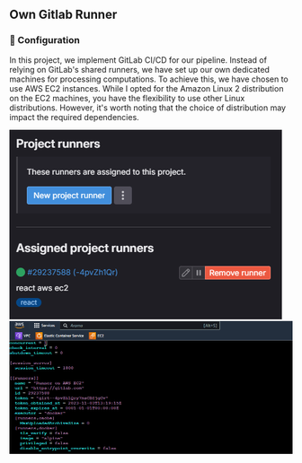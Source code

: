 ## Own Gitlab Runner

### :hammer: Configuration

In this project, we implement GitLab CI/CD for our pipeline. Instead of relying on GitLab's shared runners, we have set up our own dedicated machines for processing computations. To achieve this, we have chosen to use AWS EC2 instances. While I opted for the Amazon Linux 2 distribution on the EC2 machines, you have the flexibility to use other Linux distributions. However, it's worth noting that the choice of distribution may impact the required dependencies.

![Gitlab CI/CD Runner][#gitlab-runners]
![Gitlab CI/CD Runner AWS][#gitlab-runner-aws]

[#gitlab-runners]: ./assets/images/gitlab-runners.PNG
[#gitlab-runner-aws]: ./assets/images/gitlab-runner-aws.png
